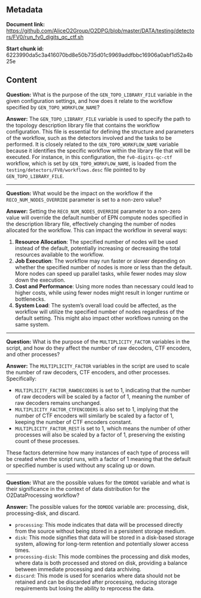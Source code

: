 ## Metadata

**Document link:** https://github.com/AliceO2Group/O2DPG/blob/master/DATA/testing/detectors/FV0/run_fv0_digits_qc_ctf.sh

**Start chunk id:** 6223990da5c3a416070bd8e50b735d01c9969addfbbc16906a0abf1d52a4b25e

## Content

**Question:** What is the purpose of the `GEN_TOPO_LIBRARY_FILE` variable in the given configuration settings, and how does it relate to the workflow specified by `GEN_TOPO_WORKFLOW_NAME`?

**Answer:** The `GEN_TOPO_LIBRARY_FILE` variable is used to specify the path to the topology description library file that contains the workflow configuration. This file is essential for defining the structure and parameters of the workflow, such as the detectors involved and the tasks to be performed. It is closely related to the `GEN_TOPO_WORKFLOW_NAME` variable because it identifies the specific workflow within the library file that will be executed. For instance, in this configuration, the `fv0-digits-qc-ctf` workflow, which is set by `GEN_TOPO_WORKFLOW_NAME`, is loaded from the `testing/detectors/FV0/workflows.desc` file pointed to by `GEN_TOPO_LIBRARY_FILE`.

---

**Question:** What would be the impact on the workflow if the `RECO_NUM_NODES_OVERRIDE` parameter is set to a non-zero value?

**Answer:** Setting the `RECO_NUM_NODES_OVERRIDE` parameter to a non-zero value will override the default number of EPN compute nodes specified in the description library file, effectively changing the number of nodes allocated for the workflow. This can impact the workflow in several ways:

1. **Resource Allocation**: The specified number of nodes will be used instead of the default, potentially increasing or decreasing the total resources available to the workflow.
2. **Job Execution**: The workflow may run faster or slower depending on whether the specified number of nodes is more or less than the default. More nodes can speed up parallel tasks, while fewer nodes may slow down the execution.
3. **Cost and Performance**: Using more nodes than necessary could lead to higher costs, while using fewer nodes might result in longer runtime or bottlenecks.
4. **System Load**: The system’s overall load could be affected, as the workflow will utilize the specified number of nodes regardless of the default setting. This might also impact other workflows running on the same system.

---

**Question:** What is the purpose of the `MULTIPLICITY_FACTOR` variables in the script, and how do they affect the number of raw decoders, CTF encoders, and other processes?

**Answer:** The `MULTIPLICITY_FACTOR` variables in the script are used to scale the number of raw decoders, CTF encoders, and other processes. Specifically:

- `MULTIPLICITY_FACTOR_RAWDECODERS` is set to 1, indicating that the number of raw decoders will be scaled by a factor of 1, meaning the number of raw decoders remains unchanged.
- `MULTIPLICITY_FACTOR_CTFENCODERS` is also set to 1, implying that the number of CTF encoders will similarly be scaled by a factor of 1, keeping the number of CTF encoders constant.
- `MULTIPLICITY_FACTOR_REST` is set to 1, which means the number of other processes will also be scaled by a factor of 1, preserving the existing count of these processes.

These factors determine how many instances of each type of process will be created when the script runs, with a factor of 1 meaning that the default or specified number is used without any scaling up or down.

---

**Question:** What are the possible values for the `DDMODE` variable and what is their significance in the context of data distribution for the O2DataProcessing workflow?

**Answer:** The possible values for the `DDMODE` variable are: processing, disk, processing-disk, and discard. 

- `processing`: This mode indicates that data will be processed directly from the source without being stored in a persistent storage medium.
- `disk`: This mode signifies that data will be stored in a disk-based storage system, allowing for long-term retention and potentially slower access times.
- `processing-disk`: This mode combines the processing and disk modes, where data is both processed and stored on disk, providing a balance between immediate processing and data archiving.
- `discard`: This mode is used for scenarios where data should not be retained and can be discarded after processing, reducing storage requirements but losing the ability to reprocess the data.